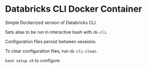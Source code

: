 # Databricks CLI Docker Container

Simple Dockerized version of Databricks CLI.

Sets alias to be run in interactive bash with `db-cli`.

Configuration files persist between sessions.

To clear configuration files, run `db-cli-clean`.

`bash setup.sh` to configure.
